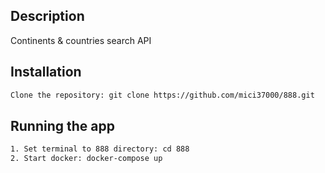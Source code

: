 ## Description

Continents & countries search API

## Installation

```bash
Clone the repository: git clone https://github.com/mici37000/888.git

```

## Running the app

```bash
1. Set terminal to 888 directory: cd 888
2. Start docker: docker-compose up
```